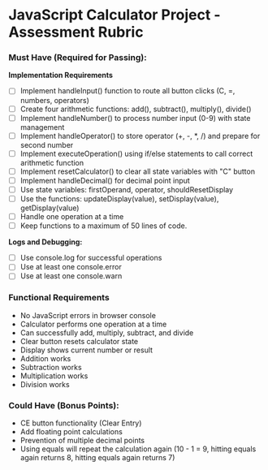 # JavaScript Calculator Project - Assessment Rubric

### **Must Have (Required for Passing):**

**Implementation Requirements**

- [ ] Implement handleInput() function to route all button clicks (C, =, numbers, operators)
- [ ] Create four arithmetic functions: add(), subtract(), multiply(), divide()
- [ ] Implement handleNumber() to process number input (0-9) with state management
- [ ] Implement handleOperator() to store operator (+, -, \*, /) and prepare for second number
- [ ] Implement executeOperation() using if/else statements to call correct arithmetic function
- [ ] Implement resetCalculator() to clear all state variables with "C" button
- [ ] Implement handleDecimal() for decimal point input
- [ ] Use state variables: firstOperand, operator, shouldResetDisplay
- [ ] Use the functions: updateDisplay(value), setDisplay(value), getDisplay(value)
- [ ] Handle one operation at a time
- [ ] Keep functions to a maximum of 50 lines of code.

**Logs and Debugging:**

- [ ] Use console.log for successful operations
- [ ] Use at least one console.error
- [ ] Use at least one console.warn

### Functional Requirements

- No JavaScript errors in browser console
- Calculator performs one operation at a time
- Can successfully add, multiply, subtract, and divide
- Clear button resets calculator state
- Display shows current number or result
- Addition works
- Subtraction works
- Multiplication works
- Division works

### **Could Have (Bonus Points):**

- CE button functionality (Clear Entry)
- Add floating point calculations
- Prevention of multiple decimal points
- Using equals will repeat the calculation again
  (10 - 1 = 9, hitting equals again returns 8, hitting equals again returns 7)
